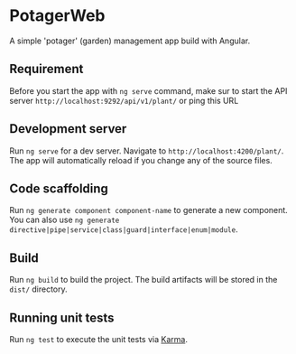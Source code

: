 # PotagerWeb

A simple 'potager' (garden) management app build with Angular.

## Requirement
Before you start the app with `ng serve` command, make sur to start the API server `http://localhost:9292/api/v1/plant/` or ping this URL

## Development server

Run `ng serve` for a dev server. Navigate to `http://localhost:4200/plant/`. The app will automatically reload if you change any of the source files.


## Code scaffolding

Run `ng generate component component-name` to generate a new component. You can also use `ng generate directive|pipe|service|class|guard|interface|enum|module`.

## Build

Run `ng build` to build the project. The build artifacts will be stored in the `dist/` directory.

## Running unit tests

Run `ng test` to execute the unit tests via [Karma](https://karma-runner.github.io).

